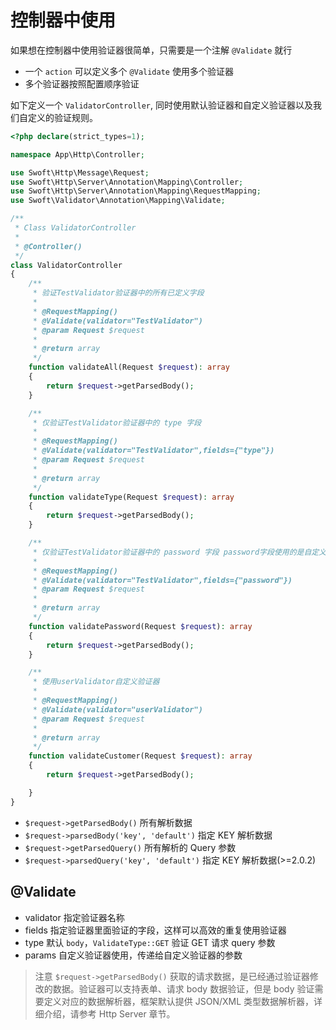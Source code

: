 # 控制器中使用

如果想在控制器中使用验证器很简单，只需要是一个注解 `@Validate` 就行

- 一个 `action` 可以定义多个 `@Validate` 使用多个验证器
- 多个验证器按照配置顺序验证

如下定义一个 `ValidatorController`, 同时使用默认验证器和自定义验证器以及我们自定义的验证规则。

```php
<?php declare(strict_types=1);

namespace App\Http\Controller;

use Swoft\Http\Message\Request;
use Swoft\Http\Server\Annotation\Mapping\Controller;
use Swoft\Http\Server\Annotation\Mapping\RequestMapping;
use Swoft\Validator\Annotation\Mapping\Validate;

/**
 * Class ValidatorController
 *
 * @Controller()
 */
class ValidatorController
{
    /**
     * 验证TestValidator验证器中的所有已定义字段
     *
     * @RequestMapping()
     * @Validate(validator="TestValidator")
     * @param Request $request
     *
     * @return array
     */
    function validateAll(Request $request): array
    {
        return $request->getParsedBody();
    }

    /**
     * 仅验证TestValidator验证器中的 type 字段
     *
     * @RequestMapping()
     * @Validate(validator="TestValidator",fields={"type"})
     * @param Request $request
     *
     * @return array
     */
    function validateType(Request $request): array
    {
        return $request->getParsedBody();
    }

    /**
     * 仅验证TestValidator验证器中的 password 字段 password字段使用的是自定义的验证规则。
     *
     * @RequestMapping()
     * @Validate(validator="TestValidator",fields={"password"})
     * @param Request $request
     *
     * @return array
     */
    function validatePassword(Request $request): array
    {
        return $request->getParsedBody();
    }

    /**
     * 使用userValidator自定义验证器
     *
     * @RequestMapping()
     * @Validate(validator="userValidator")
     * @param Request $request
     *
     * @return array
     */
    function validateCustomer(Request $request): array
    {
        return $request->getParsedBody();

    }
}

```

- `$request->getParsedBody()` 所有解析数据
- `$request->parsedBody('key', 'default')`  指定 KEY 解析数据
- `$request->getParsedQuery()` 所有解析的 Query 参数
- `$request->parsedQuery('key', 'default')`  指定 KEY 解析数据(>=2.0.2)

## @Validate

- validator 指定验证器名称
- fields 指定验证器里面验证的字段，这样可以高效的重复使用验证器
- type 默认 `body`，`ValidateType::GET` 验证 GET 请求 query 参数
- params 自定义验证器使用，传递给自定义验证器的参数


> 注意 `$request->getParsedBody()` 获取的请求数据，是已经通过验证器修改的数据。验证器可以支持表单、请求 body 数据验证，但是 body 验证需要定义对应的数据解析器，框架默认提供 JSON/XML 类型数据解析器，详细介绍，请参考 Http Server 章节。